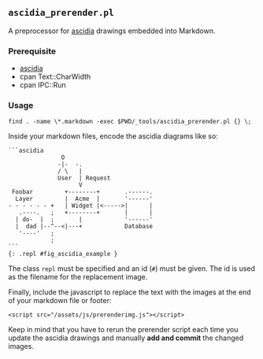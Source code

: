 ## `ascidia_prerender.pl`

A preprocessor for [ascidia](https://github.com/Frimkron/Ascidia)
drawings embedded into Markdown.

### Prerequisite

* [ascidia](https://github.com/Frimkron/Ascidia)
* cpan Text::CharWidth
* cpan IPC::Run

### Usage

    find . -name \*.markdown -exec $PWD/_tools/ascidia_prerender.pl {} \;

Inside your markdown files, encode the ascidia diagrams like so:

    ```ascidia
                   O     
                  -|-  -.
                  / \   | 
                  User  | Request
                        V
     Foobar         +--------+       .------.
      Layer         |  Acme  |       '------'
    - - - - - - +   | Widget |<----->|      |
       .----.   ;   +--------+       |      |
      | do-  |  ;       |            '------'
      |  dad |--^--<|---+            Database
       '----'   ;
                ;
    ```
    {: .repl #fig_ascidia_example }

The class `repl` must be specified and an id (`#`) must be given. The
id is used as the filename for the replacement image.

Finally, include the javascript to replace the text with the images at
the end of your markdown file or footer:

    <script src="/assets/js/prerenderimg.js"></script>

Keep in mind that you have to rerun the prerender script each time you
update the ascidia drawings and manually **add and commit** the
changed images.
